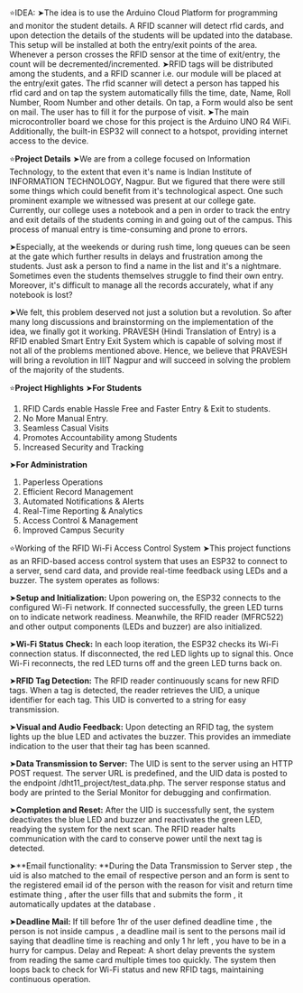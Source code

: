 ⭐IDEA:
➤The idea is to use the Arduino Cloud Platform for programming and monitor the student details. A RFID scanner will detect rfid cards, and upon detection the details of the students will be updated into the database. This setup will be installed at both the entry/exit points of the area. Whenever a person crosses the RFID sensor at the time of exit/entry, the count will be decremented/incremented.
➤RFID tags will be distributed among the students, and a RFID scanner i.e. our module will be placed at the entry/exit gates. The rfid scanner will detect a person has tapped his rfid card and on tap the system automatically fills the time, date, Name, Roll Number, Room Number and other details. On tap, a Form would also be sent on mail. The user has to fill it for the purpose of visit.
➤The main microcontroller board we chose for this project is the Arduino UNO R4 WiFi. Additionally, the built-in ESP32 will connect to a hotspot, providing internet access to the device.

⭐**Project Details**
➤We are from a college focused on  Information Technology, to the extent that even it's name is Indian Institute of INFORMATION TECHNOLOGY, Nagpur. But we figured that there were still some things which could benefit from it's technological aspect. One such prominent example we witnessed was present at our college gate. Currently, our college uses a notebook and a pen in order to track the entry and exit details of the students coming in and going out of the campus. This process of manual entry is time-consuming and prone to errors.

➤Especially, at the weekends or during rush time, long queues can be seen at the gate which further results in delays and frustration among the students. Just ask a person to find a name in the list and it's a nightmare. Sometimes even the students themselves struggle to find their own entry. Moreover, it's difficult to manage all the records accurately, what if any notebook is lost?

➤We felt, this problem deserved not just a solution but a revolution. So after many long discussions and brainstorming on the implementation of the idea, we finally got it working. PRAVESH (Hindi Translation of Entry) is a RFID enabled Smart Entry Exit System which is capable of solving most if not all of the problems mentioned above.
Hence, we believe that PRAVESH will bring a revolution in IIIT Nagpur and will succeed in solving the problem of the majority of the students.

⭐**Project Highlights**
➤**For Students**
1. RFID Cards enable Hassle Free and Faster Entry & Exit to students.
2. No More Manual Entry.
3. Seamless Casual Visits
4. Promotes Accountability among Students
5. Increased Security and Tracking

➤**For Administration**
1. Paperless Operations
2. Efficient Record Management
3. Automated Notifications & Alerts
4. Real-Time Reporting & Analytics
5. Access Control & Management
6. Improved Campus Security

⭐Working of the RFID Wi-Fi Access Control System
➤This project functions as an RFID-based access control system that uses an ESP32 to connect to a server, send card data, and provide real-time feedback using LEDs and a buzzer. The system operates as follows:
 
➤**Setup and Initialization:** Upon powering on, the ESP32 connects to the configured Wi-Fi network. If connected successfully, the green LED turns on to indicate network readiness. Meanwhile, the RFID reader (MFRC522) and other output components (LEDs and buzzer) are also initialized.
 
➤**Wi-Fi Status Check:** In each loop iteration, the ESP32 checks its Wi-Fi connection status. If disconnected, the red LED lights up to signal this. Once Wi-Fi reconnects, the red LED turns off and the green LED turns back on.
 
➤**RFID Tag Detection:** The RFID reader continuously scans for new RFID tags. When a tag is detected, the reader retrieves the UID, a unique identifier for each tag. This UID is converted to a string for easy transmission.
 
➤**Visual and Audio Feedback:** Upon detecting an RFID tag, the system lights up the blue LED and activates the buzzer. This provides an immediate indication to the user that their tag has been scanned.
 
➤**Data Transmission to Server:** The UID is sent to the server using an HTTP POST request. The server URL is predefined, and the UID data is posted to the endpoint /dht11_project/test_data.php. The server response status and body are printed to the Serial Monitor for debugging and confirmation.
 
➤**Completion and Reset:** After the UID is successfully sent, the system deactivates the blue LED and buzzer and reactivates the green LED, readying the system for the next scan. The RFID reader halts communication with the card to conserve power until the next tag is detected.
 
➤**Email functionality: **During the Data Transmission to Server step , the uid is also matched to the email of respective person and an form is sent to the registered email id of the person with the reason for visit and return time estimate thing , after the user fills that and submits the form , it automatically updates at the database .
 
➤**Deadline Mail:** If till before 1hr of the user defined deadline time , the person is not inside campus , a deadline mail is sent to the persons mail id saying that deadline time is reaching and only 1 hr left , you have to be in a hurry for campus.
Delay and Repeat: A short delay prevents the system from reading the same card multiple times too quickly. The system then loops back to check for Wi-Fi status and new RFID tags, maintaining continuous operation.
